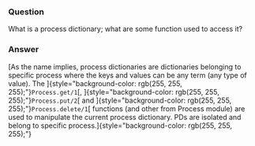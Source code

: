 ### Question
What is a process dictionary; what are some function used to access it?


### Answer
[As the name implies, process dictionaries are dictionaries belonging to
specific process where the keys and values can be any term (any type of
value).
The ]{style="background-color: rgb(255, 255, 255);"}`Process.get/1`[, ]{style="background-color: rgb(255, 255, 255);"}`Process.put/2`[ and ]{style="background-color: rgb(255, 255, 255);"}`Process.delete/1`[ functions
(and other from Process module) are used to manipulate the current
process dictionary. PDs are isolated and belong to specific
process.]{style="background-color: rgb(255, 255, 255);"}



